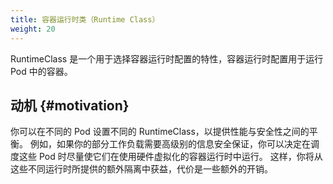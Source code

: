 ```yaml
---
title: 容器运行时类（Runtime Class）
weight: 20
---
```



RuntimeClass 是一个用于选择容器运行时配置的特性，容器运行时配置用于运行 Pod 中的容器。


## 动机   {#motivation}

你可以在不同的 Pod 设置不同的 RuntimeClass，以提供性能与安全性之间的平衡。
例如，如果你的部分工作负载需要高级别的信息安全保证，你可以决定在调度这些 Pod
时尽量使它们在使用硬件虚拟化的容器运行时中运行。
这样，你将从这些不同运行时所提供的额外隔离中获益，代价是一些额外的开销。
